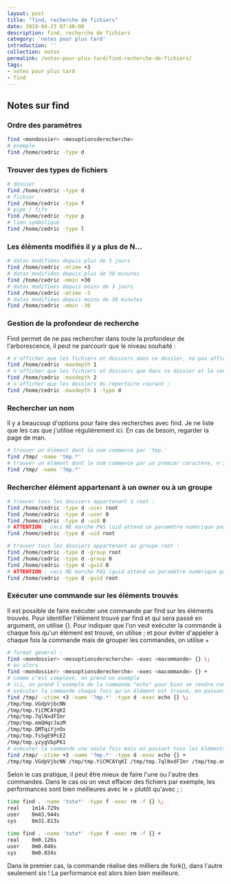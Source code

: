 ```yaml
---
layout: post
title: "find, recherche de fichiers"
date: 2019-04-23 07:48:00
description: find, recherche de fichiers
category: 'notes pour plus tard'
introduction: ''
collection: notes
permalink: /notes-pour-plus-tard/find-recherche-de-fichiers/
tags:
- notes pour plus tard
- find
---
```


## Notes sur find

### Ordre des paramètres
``` bash
find <mondossier> <mesoptionsderecherche>
# exemple
find /home/cedric -type d
```

### Trouver des types de fichiers
``` bash
# dossier
find /home/cedric -type d
# fichier
find /home/cedric -type f
# pipe / fifo
find /home/cedric -type p
# lien symbolique
find /home/cedric -type l
```

### Les éléments modifiés il y a plus de N...
``` bash
# datas modifiées depuis plus de 3 jours
find /home/cedric -mtime +3
# datas modifiées depuis plus de 30 minutes
find /home/cedric -mmin +30
# datas modifiées depuis moins de 3 jours
find /home/cedric -mtime -3
# datas modifiées depuis moins de 30 minutes
find /home/cedric -mmin -30
```

### Gestion de la profondeur de recherche
Find permet de ne pas rechercher dans toute la profondeur de l'arborescence, il peut ne parcourir que le niveau souhaité :
``` bash
# n'afficher que les fichiers et dossiers dans ce dossier, ne pas afficher les sous-dossiers :
find /home/cedric -maxdepth 1
# n'afficher que les fichiers et dossiers que dans ce dossier et le sous-dossier de ceux-ci :
find /home/cedric -maxdepth 2
# n'afficher que les dossiers du répertoire courant :
find /home/cedric -maxdepth 1 -type d
```

### Rechercher un nom
Il y a beaucoup d'options pour faire des recherches avec find. Je ne liste que les cas que j'utilise régulièrement ici. En cas de besoin, regarder la page de man.
``` bash
# trouver un élément dont le nom commence par 'tmp.' 
find /tmp/ -name 'tmp.*'
# trouver un élément dont le nom commence par un premier caractère, n'importe lequel, suivi de mp suivi d'un point suivi de n'importe quoi
find /tmp/ -name '?mp.*'
```

### Rechercher élément appartenant à un owner ou à un groupe
``` bash
# trouver tous les dossiers appartenant à root :
find /home/cedric -type d -user root
find /home/cedric -type d -user 0
find /home/cedric -type d -uid 0
# ATTENTION : ceci NE marche PAS (uid attend un paramètre numérique pas le nom de l'utilisateur)
find /home/cedric -type d -uid root

# trouver tous les dossiers appartenant au groupe root :
find /home/cedric -type d -group root
find /home/cedric -type d -group 0
find /home/cedric -type d -guid 0
# ATTENTION : ceci NE marche PAS (guid attend un paramètre numérique pas le nom de l'utilisateur)
find /home/cedric -type d -guid root
```

### Exécuter une commande sur les éléments trouvés
Il est possible de faire exécuter une commande par find sur les éléments trouvés. Pour identifier l'élément trouvé par find et qui sera passé en argument, on utilise {}. Pour indiquer que l'on veut exécuter la commande à chaque fois qu'un élément est trouvé, on utilise \; et pour éviter d'appeler à chaque fois la commande mais de grouper les commandes, on utilise +
``` bash
# format général :
find <mondossier> <mesoptionsderecherche> -exec <macommande> {} \;
# ou alors
find <mondossier> <mesoptionsderecherche> -exec <macommande> {} +
# comme c'est complexe, on prend un exemple
# ici, on prend l'exemple de la commande "echo" pour bien se rendre compte de la différence entre les 2 commandes
# exécuter la commande chaque fois qu'un élément est trouvé, en passant l'élément sur la ligne de commande :
find /tmp/ -ctime +3 -name '?mp.*' -type d -exec echo {} \;
/tmp/tmp.VGdpVjbcNN
/tmp/tmp.YiCMCAYqKI
/tmp/tmp.7qlNxdFImr
/tmp/tmp.emQHqrJazM
/tmp/tmp.QMTqiYjnOv
/tmp/tmp.TsSgE9PcEZ
/tmp/tmp.yzygVbpP61
# exécuter la commande une seule fois mais en passant tous les éléments sur la ligne de commande :
find /tmp/ -ctime +3 -name '?mp.*' -type d -exec echo {} +
/tmp/tmp.VGdpVjbcNN /tmp/tmp.YiCMCAYqKI /tmp/tmp.7qlNxdFImr /tmp/tmp.emQHqrJazM /tmp/tmp.QMTqiYjnOv /tmp/tmp.TsSgE9PcEZ /tmp/tmp.yzygVbpP61
```
Selon le cas pratique, il peut être mieux de faire l'une ou l'autre des commandes. Dans le cas où on veut effacer des fichiers par exemple, les performances sont bien meilleures avec le + plutôt qu'avec \; :
``` bash
time find . -name 'toto*' -type f -exec rm -f {} \;
real    1m14.729s
user    0m43.944s
sys     0m31.813s

time find . -name 'toto*' -type f -exec rm -f {} +
real    0m0.126s
user    0m0.046s
sys     0m0.034s
```
Dans le premier cas, la commande réalise des milliers de fork(), dans l'autre seulement six ! La performance est alors bien bien meilleure.
